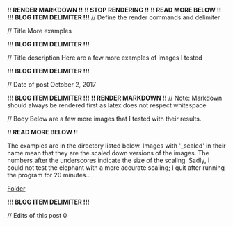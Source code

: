 **!! RENDER MARKDOWN !!**
**!! STOP RENDERING !!**
**!! READ MORE BELOW !!**
**!!! BLOG ITEM DELIMITER !!!**
// Define the render commands and delimiter

// Title
More examples

**!!! BLOG ITEM DELIMITER !!!**

// Title description
Here are a few more examples of images I tested

**!!! BLOG ITEM DELIMITER !!!**

// Date of post 
October 2, 2017

**!!! BLOG ITEM DELIMITER !!!**
**!! RENDER MARKDOWN !!**
// Note: Markdown should always be rendered first as latex does not respect whitespace

// Body
Below are a few more images that I tested with their results.

**!! READ MORE BELOW !!**

The examples are in the directory listed below. Images with '\_scaled' in their name mean that they are the scaled down versions of the images. The numbers after the underscores indicate the size of the scaling. Sadly, I could not test the elephant with a more accurate scaling; I quit after running the program for 20 minutes...

[Folder](https://github.com/zwimer/zwimer.com/tree/gh-pages/SAT-Blog/Blogs/figs/More-Examples)

**!!! BLOG ITEM DELIMITER !!!**

// Edits of this post
0
